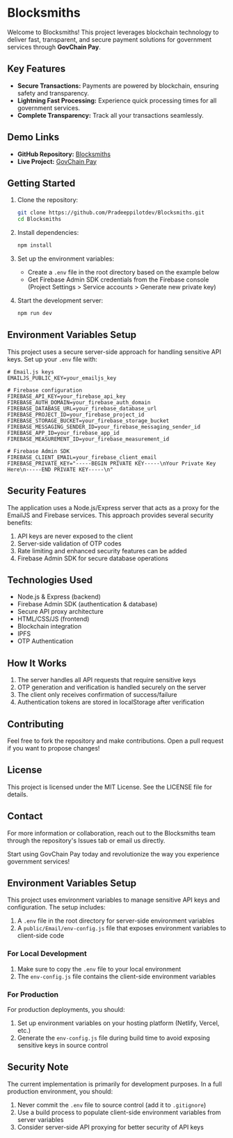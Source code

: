 # Blocksmiths

Welcome to Blocksmiths! This project leverages blockchain technology to deliver fast, transparent, and secure payment solutions for government services through **GovChain Pay**. 

## Key Features

- **Secure Transactions:** Payments are powered by blockchain, ensuring safety and transparency.
- **Lightning Fast Processing:** Experience quick processing times for all government services.
- **Complete Transparency:** Track all your transactions seamlessly.

## Demo Links

- **GitHub Repository:** [Blocksmiths](https://github.com/Pradeeppilotdev/Blocksmiths)
- **Live Project:** [GovChain Pay](https://blocksmiths.vercel.app)

## Getting Started

1. Clone the repository:
   ```bash
   git clone https://github.com/Pradeeppilotdev/Blocksmiths.git
   cd Blocksmiths
   ```

2. Install dependencies:
   ```bash
   npm install
   ```

3. Set up the environment variables:
   - Create a `.env` file in the root directory based on the example below
   - Get Firebase Admin SDK credentials from the Firebase console (Project Settings > Service accounts > Generate new private key)

4. Start the development server:
   ```bash
   npm run dev
   ```

## Environment Variables Setup

This project uses a secure server-side approach for handling sensitive API keys. Set up your `.env` file with:

```
# Email.js keys
EMAILJS_PUBLIC_KEY=your_emailjs_key

# Firebase configuration
FIREBASE_API_KEY=your_firebase_api_key
FIREBASE_AUTH_DOMAIN=your_firebase_auth_domain
FIREBASE_DATABASE_URL=your_firebase_database_url
FIREBASE_PROJECT_ID=your_firebase_project_id
FIREBASE_STORAGE_BUCKET=your_firebase_storage_bucket
FIREBASE_MESSAGING_SENDER_ID=your_firebase_messaging_sender_id
FIREBASE_APP_ID=your_firebase_app_id
FIREBASE_MEASUREMENT_ID=your_firebase_measurement_id

# Firebase Admin SDK
FIREBASE_CLIENT_EMAIL=your_firebase_client_email
FIREBASE_PRIVATE_KEY="-----BEGIN PRIVATE KEY-----\nYour Private Key Here\n-----END PRIVATE KEY-----\n"
```

## Security Features

The application uses a Node.js/Express server that acts as a proxy for the EmailJS and Firebase services. This approach provides several security benefits:

1. API keys are never exposed to the client
2. Server-side validation of OTP codes
3. Rate limiting and enhanced security features can be added
4. Firebase Admin SDK for secure database operations

## Technologies Used

- Node.js & Express (backend)
- Firebase Admin SDK (authentication & database)
- Secure API proxy architecture
- HTML/CSS/JS (frontend)
- Blockchain integration
- IPFS
- OTP Authentication

## How It Works

1. The server handles all API requests that require sensitive keys
2. OTP generation and verification is handled securely on the server
3. The client only receives confirmation of success/failure
4. Authentication tokens are stored in localStorage after verification

## Contributing

Feel free to fork the repository and make contributions. Open a pull request if you want to propose changes!

## License

This project is licensed under the MIT License. See the LICENSE file for details.

## Contact

For more information or collaboration, reach out to the Blocksmiths team through the repository's Issues tab or email us directly.

Start using GovChain Pay today and revolutionize the way you experience government services!

## Environment Variables Setup

This project uses environment variables to manage sensitive API keys and configuration. The setup includes:

1. A `.env` file in the root directory for server-side environment variables 
2. A `public/Email/env-config.js` file that exposes environment variables to client-side code

### For Local Development

1. Make sure to copy the `.env` file to your local environment
2. The `env-config.js` file contains the client-side environment variables

### For Production

For production deployments, you should:

1. Set up environment variables on your hosting platform (Netlify, Vercel, etc.)
2. Generate the `env-config.js` file during build time to avoid exposing sensitive keys in source control

## Security Note

The current implementation is primarily for development purposes. In a full production environment, you should:

1. Never commit the `.env` file to source control (add it to `.gitignore`)
2. Use a build process to populate client-side environment variables from server variables
3. Consider server-side API proxying for better security of API keys
   
